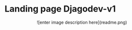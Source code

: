 # Landing page Djagodev-v1
<div style="text-align: center">
![enter image description here](readme.png)
</div>